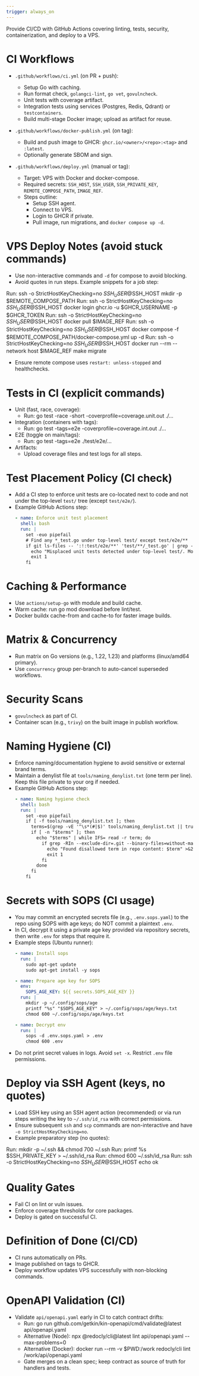 ```yaml
---
trigger: always_on
---
```


Provide CI/CD with GitHub Actions covering linting, tests, security, containerization, and deploy to a VPS.

# CI Workflows
- `.github/workflows/ci.yml` (on PR + push):
  - Setup Go with caching.
  - Run format check, `golangci-lint`, `go vet`, `govulncheck`.
  - Unit tests with coverage artifact.
  - Integration tests using services (Postgres, Redis, Qdrant) or `testcontainers`.
  - Build multi-stage Docker image; upload as artifact for reuse.

- `.github/workflows/docker-publish.yml` (on tag):
  - Build and push image to GHCR: `ghcr.io/<owner>/<repo>:<tag>` and `:latest`.
  - Optionally generate SBOM and sign.

- `.github/workflows/deploy.yml` (manual or tag):
  - Target: VPS with Docker and docker-compose.
  - Required secrets: `SSH_HOST`, `SSH_USER`, `SSH_PRIVATE_KEY`, `REMOTE_COMPOSE_PATH`, `IMAGE_REF`.
  - Steps outline:
    - Setup SSH agent.
    - Connect to VPS.
    - Login to GHCR if private.
    - Pull image, run migrations, and `docker compose up -d`.

# VPS Deploy Notes (avoid stuck commands)
- Use non-interactive commands and `-d` for compose to avoid blocking.
- Avoid quotes in run steps. Example snippets for a job step:

Run: ssh -o StrictHostKeyChecking=no $SSH_USER@$SSH_HOST mkdir -p $REMOTE_COMPOSE_PATH
Run: ssh -o StrictHostKeyChecking=no $SSH_USER@$SSH_HOST docker login ghcr.io -u $GHCR_USERNAME -p $GHCR_TOKEN
Run: ssh -o StrictHostKeyChecking=no $SSH_USER@$SSH_HOST docker pull $IMAGE_REF
Run: ssh -o StrictHostKeyChecking=no $SSH_USER@$SSH_HOST docker compose -f $REMOTE_COMPOSE_PATH/docker-compose.yml up -d
Run: ssh -o StrictHostKeyChecking=no $SSH_USER@$SSH_HOST docker run --rm --network host $IMAGE_REF make migrate

- Ensure remote compose uses `restart: unless-stopped` and healthchecks.

# Tests in CI (explicit commands)
- Unit (fast, race, coverage):
  - Run: go test -race -short -coverprofile=coverage.unit.out ./...
- Integration (containers with tags):
  - Run: go test -tags=e2e -coverprofile=coverage.int.out ./...
- E2E (toggle on main/tags):
  - Run: go test -tags=e2e ./test/e2e/...
- Artifacts:
  - Upload coverage files and test logs for all steps.

# Test Placement Policy (CI check)
- Add a CI step to enforce unit tests are co-located next to code and not under the top-level `test/` tree (except `test/e2e/`).
- Example GitHub Actions step:
  ```yaml
  - name: Enforce unit test placement
    shell: bash
    run: |
      set -euo pipefail
      # Find any *_test.go under top-level test/ except test/e2e/**
      if git ls-files -- ':!:test/e2e/**' 'test/**/_test.go' | grep -E '.+'; then
        echo "Misplaced unit tests detected under top-level test/. Move unit tests next to code (e.g., pkg/foo/foo_test.go)." >&2
        exit 1
      fi
  ```

# Caching & Performance
- Use `actions/setup-go` with module and build cache.
- Warm cache: run go mod download before lint/test.
- Docker buildx cache-from and cache-to for faster image builds.

# Matrix & Concurrency
- Run matrix on Go versions (e.g., 1.22, 1.23) and platforms (linux/amd64 primary).
- Use `concurrency` group per-branch to auto-cancel superseded workflows.

# Security Scans
- `govulncheck` as part of CI.
- Container scan (e.g., `trivy`) on the built image in publish workflow.

# Naming Hygiene (CI)
- Enforce naming/documentation hygiene to avoid sensitive or external brand terms.
- Maintain a denylist file at `tools/naming_denylist.txt` (one term per line). Keep this file private to your org if needed.
- Example GitHub Actions step:
  ```yaml
  - name: Naming hygiene check
    shell: bash
    run: |
      set -euo pipefail
      if [ -f tools/naming_denylist.txt ]; then
        terms=$(grep -vE '^\s*(#|$)' tools/naming_denylist.txt || true)
        if [ -n "$terms" ]; then
          echo "$terms" | while IFS= read -r term; do
            if grep -RIn --exclude-dir=.git --binary-files=without-match -- "$term" .; then
              echo "Found disallowed term in repo content: $term" >&2
              exit 1
            fi
          done
        fi
      fi
  ```

# Secrets with SOPS (CI usage)
- You may commit an encrypted secrets file (e.g., `.env.sops.yaml`) to the repo using SOPS with age keys; do NOT commit a plaintext `.env`.
- In CI, decrypt it using a private age key provided via repository secrets, then write `.env` for steps that require it.
- Example steps (Ubuntu runner):
  ```yaml
  - name: Install sops
    run: |
      sudo apt-get update
      sudo apt-get install -y sops

  - name: Prepare age key for SOPS
    env:
      SOPS_AGE_KEY: ${{ secrets.SOPS_AGE_KEY }}
    run: |
      mkdir -p ~/.config/sops/age
      printf "%s" "$SOPS_AGE_KEY" > ~/.config/sops/age/keys.txt
      chmod 600 ~/.config/sops/age/keys.txt

  - name: Decrypt env
    run: |
      sops -d .env.sops.yaml > .env
      chmod 600 .env
  ```
- Do not print secret values in logs. Avoid `set -x`. Restrict `.env` file permissions.

# Deploy via SSH Agent (keys, no quotes)
- Load SSH key using an SSH agent action (recommended) or via run steps writing the key to `~/.ssh/id_rsa` with correct permissions.
- Ensure subsequent `ssh` and `scp` commands are non-interactive and have `-o StrictHostKeyChecking=no`.
- Example preparatory step (no quotes):

Run: mkdir -p ~/.ssh && chmod 700 ~/.ssh
Run: printf %s $SSH_PRIVATE_KEY > ~/.ssh/id_rsa
Run: chmod 600 ~/.ssh/id_rsa
Run: ssh -o StrictHostKeyChecking=no $SSH_USER@$SSH_HOST echo ok

# Quality Gates
- Fail CI on lint or vuln issues.
- Enforce coverage thresholds for core packages.
- Deploy is gated on successful CI.

# Definition of Done (CI/CD)
- CI runs automatically on PRs.
- Image published on tags to GHCR.
- Deploy workflow updates VPS successfully with non-blocking commands.

# OpenAPI Validation (CI)
- Validate `api/openapi.yaml` early in CI to catch contract drifts:
  - Run: go run github.com/getkin/kin-openapi/cmd/validate@latest api/openapi.yaml
  - Alternative (Node): npx @redocly/cli@latest lint api/openapi.yaml --max-problems=0
  - Alternative (Docker): docker run --rm -v $PWD:/work redocly/cli lint /work/api/openapi.yaml
  - Gate merges on a clean spec; keep contract as source of truth for handlers and tests.
